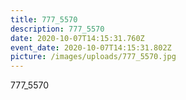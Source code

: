 ```yaml
---
title: 777_5570
description: 777_5570
date: 2020-10-07T14:15:31.760Z
event_date: 2020-10-07T14:15:31.802Z
picture: /images/uploads/777_5570.jpg
---
```

777_5570